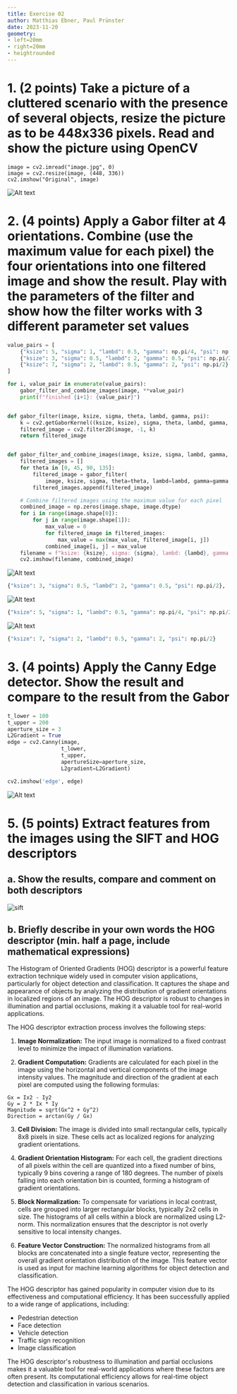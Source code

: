 ```yaml
---
title: Exercise 02
author: Matthias Ebner, Paul Prünster
date: 2023-11-20
geometry:
- left=20mm
- right=20mm
- heightrounded
---
```


# 1. (2 points) Take a picture of a cluttered scenario with the presence of several objects, resize the picture as to be 448x336 pixels. Read and show the picture using OpenCV

```{ .python .numberLines }
image = cv2.imread("image.jpg", 0)
image = cv2.resize(image, (448, 336))
cv2.imshow("Original", image)
```

![Alt text](img/image.png)

# 2. (4 points) Apply a Gabor filter at 4 orientations. Combine (use the maximum value for each pixel) the four orientations into one filtered image and show the result. Play with the parameters of the filter and show how the filter works with 3 different parameter set values

```python
value_pairs = [
    {"ksize": 5, "sigma": 1, "lambd": 0.5, "gamma": np.pi/4, "psi": np.pi/2},
    {"ksize": 3, "sigma": 0.5, "lambd": 2, "gamma": 0.5, "psi": np.pi/2},
    {"ksize": 7, "sigma": 2, "lambd": 0.5, "gamma": 2, "psi": np.pi/2}
]

for i, value_pair in enumerate(value_pairs):
    gabor_filter_and_combine_images(image, **value_pair)
    print(f"finished {i+1}: {value_pair}")


def gabor_filter(image, ksize, sigma, theta, lambd, gamma, psi):
    k = cv2.getGaborKernel((ksize, ksize), sigma, theta, lambd, gamma, psi)
    filtered_image = cv2.filter2D(image, -1, k)
    return filtered_image


def gabor_filter_and_combine_images(image, ksize, sigma, lambd, gamma, psi):
    filtered_images = []
    for theta in [0, 45, 90, 135]:
        filtered_image = gabor_filter(
            image, ksize, sigma, theta=theta, lambd=lambd, gamma=gamma, psi=psi)
        filtered_images.append(filtered_image)

    # Combine filtered images using the maximum value for each pixel
    combined_image = np.zeros(image.shape, image.dtype)
    for i in range(image.shape[0]):
        for j in range(image.shape[1]):
            max_value = 0
            for filtered_image in filtered_images:
                max_value = max(max_value, filtered_image[i, j])
            combined_image[i, j] = max_value
    filename = f"ksize: {ksize}, sigma: {sigma}, lambd: {lambd}, gamma: {gamma}, psi: {psi}"
    cv2.imshow(filename, combined_image)
```

![Alt text](img/image-1.png)

```python
{"ksize": 3, "sigma": 0.5, "lambd": 2, "gamma": 0.5, "psi": np.pi/2},
```

![Alt text](img/image-2.png)

```python
{"ksize": 5, "sigma": 1, "lambd": 0.5, "gamma": np.pi/4, "psi": np.pi/2},
```

![Alt text](img/image-3.png)

```python
{"ksize": 7, "sigma": 2, "lambd": 0.5, "gamma": 2, "psi": np.pi/2}
```

# 3. (4 points) Apply the Canny Edge detector. Show the result and compare to the result from the Gabor

```python
t_lower = 100
t_upper = 200
aperture_size = 3
L2Gradient = True
edge = cv2.Canny(image,
                 t_lower,
                 t_upper,
                 apertureSize=aperture_size,
                 L2gradient=L2Gradient)

cv2.imshow('edge', edge)
```

![Alt text](img/image-4.png)

# 5. (5 points) Extract features from the images using the SIFT and HOG descriptors

## a. Show the results, compare and comment on both descriptors

![sift](img/image-5.png)

## b. Briefly describe in your own words the HOG descriptor (min. half a page, include mathematical expressions)

The Histogram of Oriented Gradients (HOG) descriptor is a powerful feature extraction technique widely used in computer vision applications, particularly for object detection and classification. It captures the shape and appearance of objects by analyzing the distribution of gradient orientations in localized regions of an image. The HOG descriptor is robust to changes in illumination and partial occlusions, making it a valuable tool for real-world applications.

The HOG descriptor extraction process involves the following steps:

1. **Image Normalization:** The input image is normalized to a fixed contrast level to minimize the impact of illumination variations.

2. **Gradient Computation:** Gradients are calculated for each pixel in the image using the horizontal and vertical components of the image intensity values. The magnitude and direction of the gradient at each pixel are computed using the following formulas:

```
Gx = Ix2 - Iy2
Gy = 2 * Ix * Iy
Magnitude = sqrt(Gx^2 + Gy^2)
Direction = arctan(Gy / Gx)
```

3. **Cell Division:** The image is divided into small rectangular cells, typically 8x8 pixels in size. These cells act as localized regions for analyzing gradient orientations.

4. **Gradient Orientation Histogram:** For each cell, the gradient directions of all pixels within the cell are quantized into a fixed number of bins, typically 9 bins covering a range of 180 degrees. The number of pixels falling into each orientation bin is counted, forming a histogram of gradient orientations.

5. **Block Normalization:** To compensate for variations in local contrast, cells are grouped into larger rectangular blocks, typically 2x2 cells in size. The histograms of all cells within a block are normalized using L2-norm. This normalization ensures that the descriptor is not overly sensitive to local intensity changes.

6. **Feature Vector Construction:** The normalized histograms from all blocks are concatenated into a single feature vector, representing the overall gradient orientation distribution of the image. This feature vector is used as input for machine learning algorithms for object detection and classification.

The HOG descriptor has gained popularity in computer vision due to its effectiveness and computational efficiency. It has been successfully applied to a wide range of applications, including:

- Pedestrian detection
- Face detection
- Vehicle detection
- Traffic sign recognition
- Image classification

The HOG descriptor's robustness to illumination and partial occlusions makes it a valuable tool for real-world applications where these factors are often present. Its computational efficiency allows for real-time object detection and classification in various scenarios.